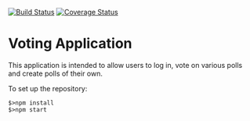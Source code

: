 [![Build Status](https://travis-ci.org/codeman869/VotingApp.svg?branch=master)](https://travis-ci.org/codeman869/VotingApp)
[![Coverage Status](https://coveralls.io/repos/github/codeman869/VotingApp/badge.svg?branch=master)](https://coveralls.io/github/codeman869/VotingApp?branch=master)

# Voting Application

This application is intended to allow users to log in, vote on various polls
and create polls of their own.

To set up the repository:

```
$>npm install
$>npm start
```
